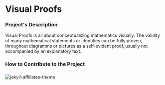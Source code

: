 # Visual Proofs 

### Project's Description
Visual Proofs is all about conceptualizing mathematics visually. The validity of many mathematical statements or identities
can be fully proven, throughout diagramms or pictures as a self-evident proof, usually not accompanied by an explanatory text.


### How to Contribute to the Project


### 


![jekyll-affiliates-theme](https://bootstrapstarter.com/assets/img/themes/affiliates-jekyll.jpg)